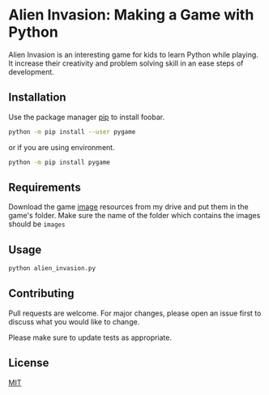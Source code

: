 # Alien Invasion: Making a Game with Python

Alien Invasion is an interesting game for kids to learn Python while playing. It increase their creativity and problem solving skill in an ease steps of development.

## Installation

Use the package manager [pip](https://pip.pypa.io/en/stable/) to install foobar.

```bash
python -m pip install --user pygame 

```
or if you are using environment.
```bash
python -m pip install pygame 
```
## Requirements
Download the game [image](https://drive.google.com/drive/folders/1L_4pNwRiLritO3Xe7pY3N2tDudTr25Y8?usp=sharing) resources from my drive and put them in the game's folder. Make sure the name of the folder which contains the images should be `images` 

## Usage

```bash 
python alien_invasion.py
```

## Contributing

Pull requests are welcome. For major changes, please open an issue first
to discuss what you would like to change.

Please make sure to update tests as appropriate.


## License

[MIT](https://choosealicense.com/licenses/mit/)
